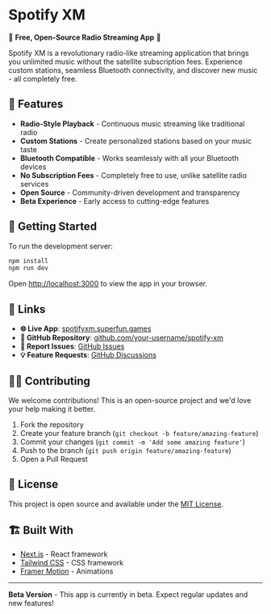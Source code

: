 # Spotify XM

🎵 **Free, Open-Source Radio Streaming App** 🎵

Spotify XM is a revolutionary radio-like streaming application that brings you unlimited music without the satellite subscription fees. Experience custom stations, seamless Bluetooth connectivity, and discover new music - all completely free.

## 🚀 Features

- **Radio-Style Playback** - Continuous music streaming like traditional radio
- **Custom Stations** - Create personalized stations based on your music taste
- **Bluetooth Compatible** - Works seamlessly with all your Bluetooth devices
- **No Subscription Fees** - Completely free to use, unlike satellite radio services
- **Open Source** - Community-driven development and transparency
- **Beta Experience** - Early access to cutting-edge features

## 🎯 Getting Started

To run the development server:

```bash
npm install
npm run dev
```

Open [http://localhost:3000](http://localhost:3000) to view the app in your browser.

## 🔗 Links

- **🌐 Live App**: [spotifyxm.superfun.games](https://spotifyxm.superfun.games)
- **📁 GitHub Repository**: [github.com/your-username/spotify-xm](https://github.com/your-username/spotify-xm)
- **🐛 Report Issues**: [GitHub Issues](https://github.com/your-username/spotify-xm/issues)
- **💡 Feature Requests**: [GitHub Discussions](https://github.com/your-username/spotify-xm/discussions)

## 🧑‍💻 Contributing

We welcome contributions! This is an open-source project and we'd love your help making it better.

1. Fork the repository
2. Create your feature branch (`git checkout -b feature/amazing-feature`)
3. Commit your changes (`git commit -m 'Add some amazing feature'`)
4. Push to the branch (`git push origin feature/amazing-feature`)
5. Open a Pull Request

## 📜 License

This project is open source and available under the [MIT License](LICENSE.md).

## 🏗️ Built With

- [Next.js](https://nextjs.org/) - React framework
- [Tailwind CSS](https://tailwindcss.com/) - CSS framework
- [Framer Motion](https://www.framer.com/motion/) - Animations

---

**Beta Version** - This app is currently in beta. Expect regular updates and new features!

